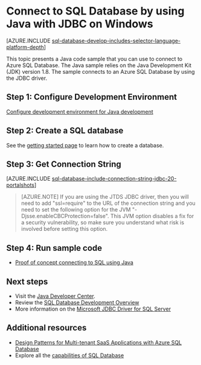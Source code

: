 <properties
    pageTitle="Connect to SQL Database by using Java with JDBC on Windows | Microsoft Azure"
    description="Presents a Java code sample you can use to connect to Azure SQL Database. The sample uses JDBC, and it runs on a Windows client computer."
    services="sql-database"
    documentationCenter=""
    authors="LuisBosquez"
    manager="jhubbard"
    editor="genemi"/>


<tags
    ms.service="sql-database"
    ms.workload="drivers"
    ms.tgt_pltfrm="na"
    ms.devlang="java"
    ms.topic="article"
    ms.date="10/03/2016"
    ms.author="lbosq"/>


# <a name="connect-to-sql-database-by-using-java-with-jdbc-on-windows"></a>Connect to SQL Database by using Java with JDBC on Windows


[AZURE.INCLUDE [sql-database-develop-includes-selector-language-platform-depth](../../includes/sql-database-develop-includes-selector-language-platform-depth.md)] 


This topic presents a Java code sample that you can use to connect to Azure SQL Database. The Java sample relies on the Java Development Kit (JDK) version 1.8. The sample connects to an Azure SQL Database by using the JDBC driver.

## <a name="step-1--configure-development-environment"></a>Step 1:  Configure Development Environment

[Configure development environment for Java development](https://msdn.microsoft.com/library/mt720658.aspx)

## <a name="step-2-create-a-sql-database"></a>Step 2: Create a SQL database

See the [getting started page](sql-database-get-started.md) to learn how to create a database.  

## <a name="step-3-get-connection-string"></a>Step 3: Get Connection String

[AZURE.INCLUDE [sql-database-include-connection-string-jdbc-20-portalshots](../../includes/sql-database-include-connection-string-jdbc-20-portalshots.md)]

> [AZURE.NOTE] If you are using the JTDS JDBC driver, then you will need to add "ssl=require" to the URL of the connection string and you need to set the following option for the JVM "-Djsse.enableCBCProtection=false". This JVM option disables a fix for a security vulnerability, so make sure you understand what risk is involved before setting this option.

## <a name="step-4-run-sample-code"></a>Step 4: Run sample code

* [Proof of concept connecting to SQL using Java](https://msdn.microsoft.com/library/mt720656.aspx)

## <a name="next-steps"></a>Next steps

* Visit the [Java Developer Center](/develop/java/).
* Review the [SQL Database Development Overview](sql-database-develop-overview.md)
* More information on the [Microsoft JDBC Driver for SQL Server](https://msdn.microsoft.com/library/mt484311.aspx)

## <a name="additional-resources"></a>Additional resources 

* [Design Patterns for Multi-tenant SaaS Applications with Azure SQL Database](sql-database-design-patterns-multi-tenancy-saas-applications.md)
* Explore all the [capabilities of SQL Database](https://azure.microsoft.com/services/sql-database/)
